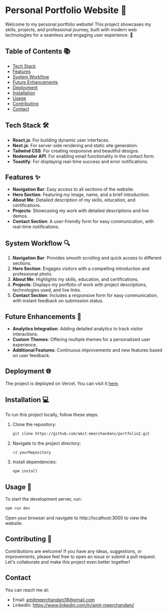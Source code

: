 # Personal Portfolio Website 🌟

Welcome to my personal portfolio website! This project showcases my skills, projects, and professional journey, built with modern web technologies for a seamless and engaging user experience. 🚀

## Table of Contents 📚

- [Tech Stack](#tech-stack-)
- [Features](#features-)
- [System Workflow](#system-workflow-)
- [Future Enhancements](#future-enhancements-)
- [Deployment](#deployment-)
- [Installation](#installation-)
- [Usage](#usage-)
- [Contributing](#contributing-)
- [Contact](#contact-)

## Tech Stack 🛠️

- **React.js**: For building dynamic user interfaces.
- **Next.js**: For server-side rendering and static site generation.
- **Tailwind CSS**: For creating responsive and beautiful designs.
- **Nodemailer API**: For enabling email functionality in the contact form.
- **Toastify**: For displaying real-time success and error notifications.

## Features ✨

- **Navigation Bar**: Easy access to all sections of the website.
- **Hero Section**: Featuring my image, name, and a brief introduction.
- **About Me**: Detailed description of my skills, education, and certifications.
- **Projects**: Showcasing my work with detailed descriptions and live demos.
- **Contact Section**: A user-friendly form for easy communication, with real-time notifications.

## System Workflow 🔍

1. **Navigation Bar**: Provides smooth scrolling and quick access to different sections.
2. **Hero Section**: Engages visitors with a compelling introduction and professional photo.
3. **About Me**: Highlights my skills, education, and certifications.
4. **Projects**: Displays my portfolio of work with project descriptions, technologies used, and live links.
5. **Contact Section**: Includes a responsive form for easy communication, with instant feedback on submission status.

## Future Enhancements 🚀

- **Analytics Integration**: Adding detailed analytics to track visitor interactions.
- **Custom Themes**: Offering multiple themes for a personalized user experience.
- **Additional Features**: Continuous improvements and new features based on user feedback.

## Deployment 🌐

The project is deployed on Vercel. You can visit it [here](https://amit-here.vercel.app).

## Installation 💻

To run this project locally, follow these steps:

1. Clone the repository:
    ```bash
    git clone https://github.com/amit-meerchandani/portfolio2.git
    ```

2. Navigate to the project directory:
    ```bash
    cd yourRepository
    ```

3. Install dependencies:
    ```bash
    npm install
    ```

## Usage 🚀

To start the development server, run:
```bash
npm run dev
```
Open your browser and navigate to http://localhost:3000 to view the website.

## Contributing 🤝

Contributions are welcome! If you have any ideas, suggestions, or improvements, please feel free to open an issue or submit a pull request. Let's collaborate and make this project even better together!

## Contact

You can reach me at:
- Email: amitmeerchandani18@gmail.com
- LinkedIn: https://www.linkedin.com/in/amit-meerchandani/
